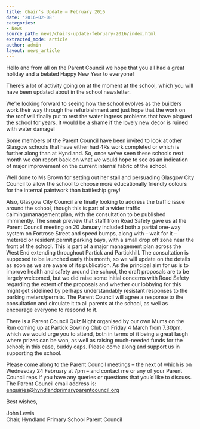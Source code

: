 ```yaml
---
title: Chair’s Update – February 2016
date: '2016-02-08'
categories:
- News
source_path: news/chairs-update-february-2016/index.html
extracted_mode: article
author: admin
layout: news_article
---
```

Hello and from all on the Parent Council we hope that you all had a great holiday and a belated Happy New Year to everyone!

There’s a lot of activity going on at the moment at the school, which you will have been updated about in the school newsletter.

We’re looking forward to seeing how the school evolves as the builders work their way through the refurbishment and just hope that the work on the roof will finally put to rest the water ingress problems that have plagued the school for years. It would be a shame if the lovely new decor is ruined with water damage!

Some members of the Parent Council have been invited to look at other Glasgow schools that have either had 4Rs work completed or which is further along than at Hyndland. So, once we’ve seen these schools next month we can report back on what we would hope to see as an indication of major improvement on the current internal fabric of the school.

Well done to Ms Brown for setting out her stall and persuading Glasgow City Council to allow the school to choose more educationally friendly colours for the internal paintwork than battleship grey!

Also, Glasgow City Council are finally looking to address the traffic issue around the school, though this is part of a wider traffic calming/management plan, with the consultation to be published imminently. The sneak preview that staff from Road Safety gave us at the Parent Council meeting on 20 January included both a partial one-way system on Fortrose Street and speed bumps, along with – wait for it – metered or resident permit parking bays, with a small drop off zone near the front of the school. This is part of a major management plan across the West End extending throughout Partick and Partickhill. The consultation is supposed to be launched early this month, so we will update on the details as soon as we are aware of its publication. As the principal aim for us is to improve health and safety around the school, the draft proposals are to be largely welcomed, but we did raise some initial concerns with Road Safety regarding the extent of the proposals and whether our lobbying for this might get sidelined by perhaps understandably resistant responses to the parking meters/permits. The Parent Council will agree a response to the consultation and circulate it to all parents at the school, as well as encourage everyone to respond to it.

There is a Parent Council Quiz Night organised by our own Mums on the Run coming up at Partick Bowling Club on Friday 4 March from 7.30pm, which we would urge you to attend, both in terms of it being a great laugh where prizes can be won, as well as raising much-needed funds for the school; in this case, buddy caps. Please come along and support us in supporting the school.

Please come along to the Parent Council meetings – the next of which is on Wednesday 24 February at 7pm – and contact me or any of your Parent Council reps if you have any queries or questions that you’d like to discuss. The Parent Council email address is: [enquiries@hyndlandprimaryparentcouncil.org](mailto:enquiries@hyndlandprimaryparentcouncil.org)

Best wishes,

John Lewis  
Chair, Hyndland Primary School Parent Council
